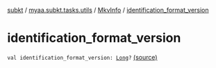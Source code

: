 [subkt](../../index.md) / [myaa.subkt.tasks.utils](../index.md) / [MkvInfo](index.md) / [identification_format_version](./identification_format_version.md)

# identification_format_version

`val identification_format_version: `[`Long`](https://kotlinlang.org/api/latest/jvm/stdlib/kotlin/-long/index.html)`?` [(source)](https://github.com/Myaamori/SubKt/blob/0.1.12/src/main/kotlin/myaa/subkt/tasks/utils/mkvmerge.kt#L127)